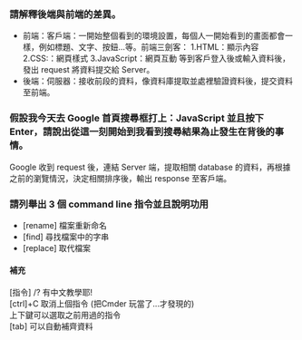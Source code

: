 ### 請解釋後端與前端的差異。 ###
- 前端：客戶端：一開始整個看到的環境設置，每個人一開始看到的畫面都會一樣，例如標題、文字、按鈕...等。前端三劍客：
	1.HTML：顯示內容  
	2.CSS:：網頁樣式
	3.JavaScript：網頁互動
等到客戶登入後或輸入資料後，發出 request 將資料提交給 Server。
- 後端：伺服器：接收前段的資料，像資料庫提取並處裡驗證資料後，提交資料至前端。

### 假設我今天去 Google 首頁搜尋框打上：JavaScript 並且按下   Enter，請說出從這一刻開始到我看到搜尋結果為止發生在背後的事情。 ###
Google 收到 request 後，連結 Server 端，提取相關 database 的資料，再根據之前的瀏覽情況，決定相關排序後，輸出 response 至客戶端。


### 請列舉出 3 個 command line 指令並且說明功用 ###
- [rename] 檔案重新命名  
- [find] 尋找檔案中的字串  
- [replace] 取代檔案  

#### 補充 
[指令] /? 有中文教學耶!   
[ctrl]+C  取消上個指令 (把Cmder 玩當了...才發現的)  
上下鍵可以選取之前用過的指令  
[tab] 可以自動補齊資料  
